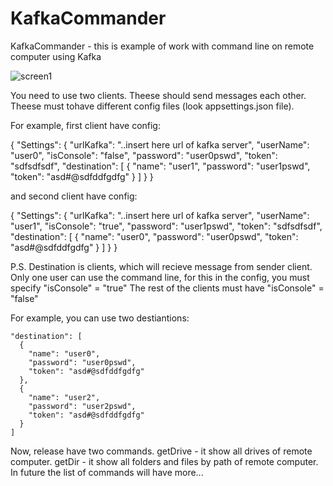 # KafkaCommander
KafkaCommander - this is example of work with command line on remote computer using Kafka

![screen1](https://user-images.githubusercontent.com/56368289/166828176-a22f0a2e-20cc-497d-a9f1-0551bab6b46a.png)

You need to use two clients.
Theese should send messages each other.
Theese must tohave different config files (look appsettings.json file).

For example, first client have config:

{
  "Settings": {
    "urlKafka": "..insert here url of kafka server",
    "userName": "user0",
    "isConsole": "false",
    "password": "user0pswd",
    "token": "sdfsdfsdf",
    "destination": [
      {
        "name": "user1",
        "password": "user1pswd", 
        "token": "asd#@sdfddfgdfg"
      }
    ]
  }
}

and second client have config:

{
  "Settings": {
    "urlKafka": "..insert here url of kafka server",
    "userName": "user1",
    "isConsole": "true",
    "password": "user1pswd",
    "token": "sdfsdfsdf",
    "destination": [
      {
        "name": "user0",
        "password": "user0pswd", 
        "token": "asd#@sdfddfgdfg"
      }
    ]
  }
}


P.S. Destination is clients, which will recieve message from sender client.
Only one user can use the command line, for this in the config, you must specify
"isConsole" = "true"
The rest of the clients must have
"isConsole" = "false"

For example, you can use two destiantions:

    "destination": [
      {
        "name": "user0",
        "password": "user0pswd", 
        "token": "asd#@sdfddfgdfg"
      },
      {
        "name": "user2",
        "password": "user2pswd", 
        "token": "asd#@sdfddfgdfg"
      }
    ]


Now, release have two commands.
getDrive - it show all drives of remote computer.
getDir - it show all folders and files by path of remote computer.
In future the list of commands will have more...

